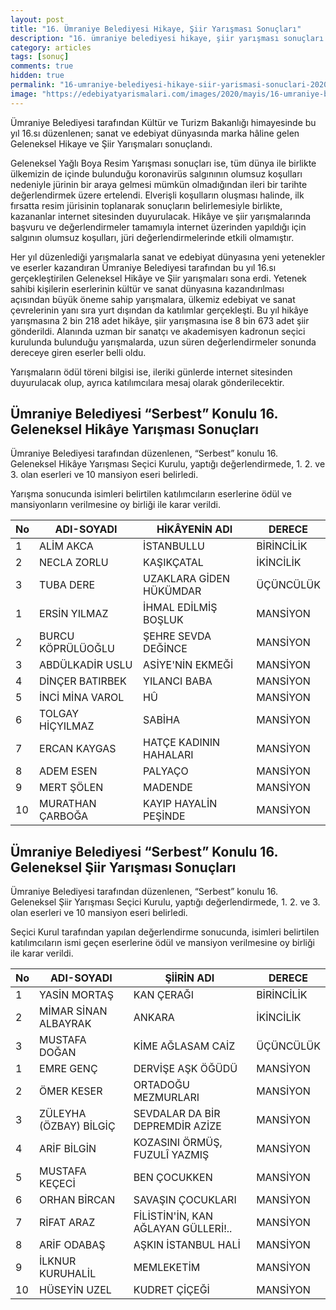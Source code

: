 ```yaml
---
layout: post
title: "16. Ümraniye Belediyesi Hikaye, Şiir Yarışması Sonuçları"
description: "16. ümraniye belediyesi hikaye, şiir yarışması sonuçları 2020"
category: articles
tags: [sonuç]
comments: true
hidden: true
permalink: "16-umraniye-belediyesi-hikaye-siir-yarismasi-sonuclari-2020"
image: "https://edebiyatyarismalari.com/images/2020/mayis/16-umraniye-belediyesi-hikaye-siir-yarismasi.jpeg"
---
```


Ümraniye Belediyesi tarafından Kültür ve Turizm Bakanlığı himayesinde bu yıl 16.sı düzenlenen; sanat ve edebiyat dünyasında marka hâline gelen Geleneksel Hikaye ve Şiir Yarışmaları sonuçlandı.

Geleneksel Yağlı Boya Resim Yarışması sonuçları ise, tüm dünya ile birlikte ülkemizin de içinde bulunduğu koronavirüs salgınının olumsuz koşulları nedeniyle jürinin bir araya gelmesi mümkün olmadığından ileri bir tarihte değerlendirmek üzere ertelendi. Elverişli koşulların oluşması halinde, ilk fırsatta resim jürisinin toplanarak sonuçların belirlemesiyle birlikte, kazananlar internet sitesinden duyurulacak. Hikâye ve şiir yarışmalarında başvuru ve değerlendirmeler tamamıyla internet üzerinden yapıldığı için salgının olumsuz koşulları, jüri değerlendirmelerinde etkili olmamıştır.

Her yıl düzenlediği yarışmalarla sanat ve edebiyat dünyasına yeni yetenekler ve eserler kazandıran Ümraniye Belediyesi tarafından bu yıl 16.sı gerçekleştirilen Geleneksel Hikâye ve Şiir yarışmaları sona erdi. Yetenek sahibi kişilerin eserlerinin kültür ve sanat dünyasına kazandırılması açısından büyük öneme sahip yarışmalara, ülkemiz edebiyat ve sanat çevrelerinin yanı sıra yurt dışından da katılımlar gerçekleşti. Bu yıl hikâye yarışmasına 2 bin 218 adet hikâye, şiir yarışmasına ise 8 bin 673 adet şiir gönderildi. Alanında uzman bir sanatçı ve akademisyen kadronun seçici kurulunda bulunduğu yarışmalarda, uzun süren değerlendirmeler sonunda dereceye giren eserler belli oldu.

Yarışmaların ödül töreni bilgisi ise, ileriki günlerde internet sitesinden duyurulacak olup, ayrıca katılımcılara mesaj olarak gönderilecektir.  

## Ümraniye Belediyesi “Serbest” Konulu 16. Geleneksel Hikâye Yarışması Sonuçları

Ümraniye Belediyesi tarafından düzenlenen, “Serbest” konulu 16. Geleneksel Hikâye Yarışması Seçici Kurulu, yaptığı değerlendirmede, 1. 2. ve 3. olan eserleri ve 10 mansiyon eseri belirledi.

Yarışma sonucunda isimleri belirtilen katılımcıların eserlerine ödül ve mansiyonların verilmesine oy birliği ile karar verildi.

| No | ADI-SOYADI | HİKÂYENİN ADI | DERECE |
|-------|--------|---------|---------|
| 1 | ALİM AKCA | İSTANBULLU | BİRİNCİLİK |
| 2 | NECLA ZORLU | KAŞIKÇATAL | İKİNCİLİK |
| 3 | TUBA DERE | UZAKLARA GİDEN HÜKÜMDAR | ÜÇÜNCÜLÜK |
| 1 | ERSİN YILMAZ | İHMAL EDİLMİŞ BOŞLUK | MANSİYON |
| 2 | BURCU KÖPRÜLÜOĞLU | ŞEHRE SEVDA DEĞİNCE | MANSİYON |
| 3 | ABDÜLKADİR USLU | ASİYE'NİN EKMEĞİ | MANSİYON |
| 4 | DİNÇER BATIRBEK | YILANCI BABA | MANSİYON |
| 5 | İNCİ MİNA VAROL | HÛ | MANSİYON |
| 6 | TOLGAY HİÇYILMAZ | SABİHA | MANSİYON |
| 7 | ERCAN KAYGAS | HATÇE KADININ HAHALARI | MANSİYON |
| 8 | ADEM ESEN | PALYAÇO | MANSİYON |
| 9 | MERT ŞÖLEN  | MADENDE | MANSİYON |
| 10 | MURATHAN ÇARBOĞA | KAYIP HAYALİN PEŞİNDE | MANSİYON |

## Ümraniye Belediyesi “Serbest” Konulu 16. Geleneksel Şiir Yarışması Sonuçları

Ümraniye Belediyesi tarafından düzenlenen, “Serbest” konulu 16. Geleneksel Şiir Yarışması Seçici Kurulu, yaptığı değerlendirmede, 1. 2. ve 3. olan eserleri ve 10 mansiyon eseri belirledi.

Seçici Kurul tarafından yapılan değerlendirme sonucunda, isimleri belirtilen katılımcıların ismi geçen eserlerine ödül ve mansiyon verilmesine oy birliği ile karar verildi.

| No | ADI-SOYADI | ŞİİRİN ADI | DERECE |
|-------|--------|---------|---------|
| 1 | YASİN MORTAŞ | KAN ÇERAĞI | BİRİNCİLİK |
| 2 | MİMAR SİNAN ALBAYRAK | ANKARA | İKİNCİLİK |
| 3 | MUSTAFA DOĞAN | KİME AĞLASAM CAİZ | ÜÇÜNCÜLÜK |
| 1 | EMRE GENÇ | DERVİŞE AŞK ÖĞÜDÜ | MANSİYON |
| 2 | ÖMER KESER | ORTADOĞU MEZMURLARI | MANSİYON |
| 3 | ZÜLEYHA (ÖZBAY) BİLGİÇ | SEVDALAR DA BİR DEPREMDİR AZİZE | MANSİYON |
| 4 | ARİF BİLGİN | KOZASINI ÖRMÜŞ, FUZULÎ YAZMIŞ | MANSİYON |
| 5 | MUSTAFA KEÇECİ | BEN ÇOCUKKEN | MANSİYON |
| 6 | ORHAN BİRCAN | SAVAŞIN ÇOCUKLARI | MANSİYON |
| 7 | RİFAT ARAZ | FİLİSTİN'İN, KAN AĞLAYAN GÜLLERİ!.. | MANSİYON |
| 8 | ARİF ODABAŞ | AŞKIN İSTANBUL HALİ | MANSİYON |
| 9 | İLKNUR KURUHALİL | MEMLEKETİM | MANSİYON |
| 10 | HÜSEYİN UZEL | KUDRET ÇİÇEĞİ | MANSİYON |
